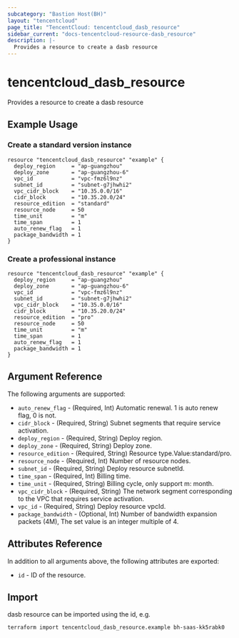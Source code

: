 ```yaml
---
subcategory: "Bastion Host(BH)"
layout: "tencentcloud"
page_title: "TencentCloud: tencentcloud_dasb_resource"
sidebar_current: "docs-tencentcloud-resource-dasb_resource"
description: |-
  Provides a resource to create a dasb resource
---
```


# tencentcloud_dasb_resource

Provides a resource to create a dasb resource

## Example Usage

### Create a standard version instance

```hcl
resource "tencentcloud_dasb_resource" "example" {
  deploy_region     = "ap-guangzhou"
  deploy_zone       = "ap-guangzhou-6"
  vpc_id            = "vpc-fmz6l9nz"
  subnet_id         = "subnet-g7jhwhi2"
  vpc_cidr_block    = "10.35.0.0/16"
  cidr_block        = "10.35.20.0/24"
  resource_edition  = "standard"
  resource_node     = 50
  time_unit         = "m"
  time_span         = 1
  auto_renew_flag   = 1
  package_bandwidth = 1
}
```

### Create a professional instance

```hcl
resource "tencentcloud_dasb_resource" "example" {
  deploy_region     = "ap-guangzhou"
  deploy_zone       = "ap-guangzhou-6"
  vpc_id            = "vpc-fmz6l9nz"
  subnet_id         = "subnet-g7jhwhi2"
  vpc_cidr_block    = "10.35.0.0/16"
  cidr_block        = "10.35.20.0/24"
  resource_edition  = "pro"
  resource_node     = 50
  time_unit         = "m"
  time_span         = 1
  auto_renew_flag   = 1
  package_bandwidth = 1
}
```

## Argument Reference

The following arguments are supported:

* `auto_renew_flag` - (Required, Int) Automatic renewal. 1 is auto renew flag, 0 is not.
* `cidr_block` - (Required, String) Subnet segments that require service activation.
* `deploy_region` - (Required, String) Deploy region.
* `deploy_zone` - (Required, String) Deploy zone.
* `resource_edition` - (Required, String) Resource type.Value:standard/pro.
* `resource_node` - (Required, Int) Number of resource nodes.
* `subnet_id` - (Required, String) Deploy resource subnetId.
* `time_span` - (Required, Int) Billing time.
* `time_unit` - (Required, String) Billing cycle, only support m: month.
* `vpc_cidr_block` - (Required, String) The network segment corresponding to the VPC that requires service activation.
* `vpc_id` - (Required, String) Deploy resource vpcId.
* `package_bandwidth` - (Optional, Int) Number of bandwidth expansion packets (4M), The set value is an integer multiple of 4.

## Attributes Reference

In addition to all arguments above, the following attributes are exported:

* `id` - ID of the resource.



## Import

dasb resource can be imported using the id, e.g.

```
terraform import tencentcloud_dasb_resource.example bh-saas-kk5rabk0
```

